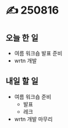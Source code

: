 # ✍️ 250816

## 오늘 한 일

* 여름 워크숍 발표 준비
* wrtn 개발



## 내일 할 일

* 여름 워크숍 준비
  * 발표
  * 레크
* wrtn 개발 마무리
